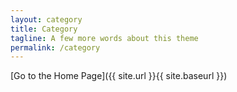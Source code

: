 ```yaml
---
layout: category
title: Category
tagline: A few more words about this theme
permalink: /category
---
```


[Go to the Home Page]({{ site.url }}{{ site.baseurl }})

